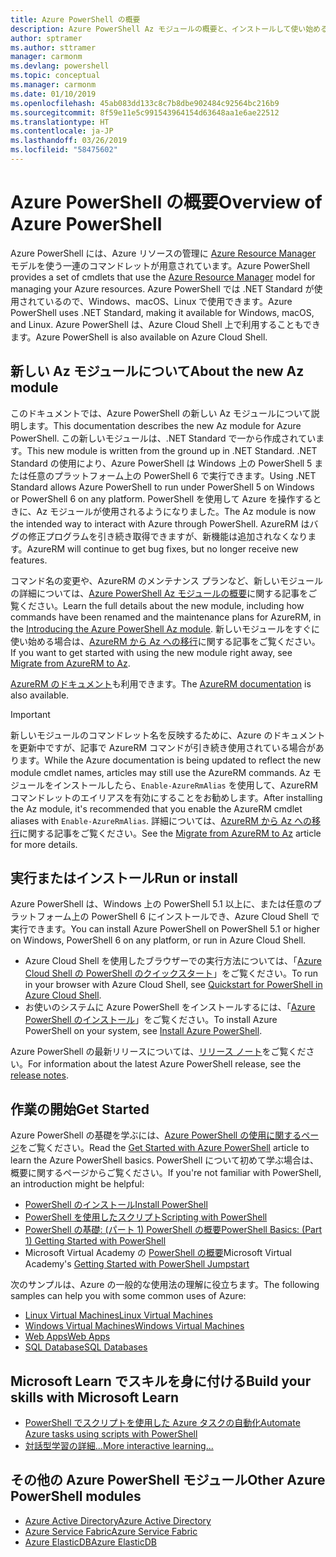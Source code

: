 ```yaml
---
title: Azure PowerShell の概要
description: Azure PowerShell Az モジュールの概要と、インストールして使い始める方法に関する情報。
author: sptramer
ms.author: sttramer
manager: carmonm
ms.devlang: powershell
ms.topic: conceptual
ms.manager: carmonm
ms.date: 01/10/2019
ms.openlocfilehash: 45ab083dd133c8c7b8dbe902484c92564bc216b9
ms.sourcegitcommit: 8f59e11e5c991543964154d63648aa1e6ae22512
ms.translationtype: HT
ms.contentlocale: ja-JP
ms.lasthandoff: 03/26/2019
ms.locfileid: "58475602"
---
```

# <a name="overview-of-azure-powershell"></a><span data-ttu-id="419ff-103">Azure PowerShell の概要</span><span class="sxs-lookup"><span data-stu-id="419ff-103">Overview of Azure PowerShell</span></span>

<span data-ttu-id="419ff-104">Azure PowerShell には、Azure リソースの管理に [Azure Resource Manager](/azure/azure-resource-manager/resource-group-overview) モデルを使う一連のコマンドレットが用意されています。</span><span class="sxs-lookup"><span data-stu-id="419ff-104">Azure PowerShell provides a set of cmdlets that use the [Azure Resource Manager](/azure/azure-resource-manager/resource-group-overview) model for managing your Azure resources.</span></span> <span data-ttu-id="419ff-105">Azure PowerShell では .NET Standard が使用されているので、Windows、macOS、Linux で使用できます。</span><span class="sxs-lookup"><span data-stu-id="419ff-105">Azure PowerShell uses .NET Standard, making it available for Windows, macOS, and Linux.</span></span>
<span data-ttu-id="419ff-106">Azure PowerShell は、Azure Cloud Shell 上で利用することもできます。</span><span class="sxs-lookup"><span data-stu-id="419ff-106">Azure PowerShell is also available on Azure Cloud Shell.</span></span>

## <a name="about-the-new-az-module"></a><span data-ttu-id="419ff-107">新しい Az モジュールについて</span><span class="sxs-lookup"><span data-stu-id="419ff-107">About the new Az module</span></span>

<span data-ttu-id="419ff-108">このドキュメントでは、Azure PowerShell の新しい Az モジュールについて説明します。</span><span class="sxs-lookup"><span data-stu-id="419ff-108">This documentation describes the new Az module for Azure PowerShell.</span></span> <span data-ttu-id="419ff-109">この新しいモジュールは、.NET Standard で一から作成されています。</span><span class="sxs-lookup"><span data-stu-id="419ff-109">This new module is written from the ground up in .NET Standard.</span></span> <span data-ttu-id="419ff-110">.NET Standard の使用により、Azure PowerShell は Windows 上の PowerShell 5 または任意のプラットフォーム上の PowerShell 6 で実行できます。</span><span class="sxs-lookup"><span data-stu-id="419ff-110">Using .NET Standard allows Azure PowerShell to run under PowerShell 5 on Windows or PowerShell 6 on any platform.</span></span> <span data-ttu-id="419ff-111">PowerShell を使用して Azure を操作するときに、Az モジュールが使用されるようになりました。</span><span class="sxs-lookup"><span data-stu-id="419ff-111">The Az module is now the intended way to interact with Azure through PowerShell.</span></span>
<span data-ttu-id="419ff-112">AzureRM はバグの修正プログラムを引き続き取得できますが、新機能は追加されなくなります。</span><span class="sxs-lookup"><span data-stu-id="419ff-112">AzureRM will continue to get bug fixes, but no longer receive new features.</span></span>

<span data-ttu-id="419ff-113">コマンド名の変更や、AzureRM のメンテナンス プランなど、新しいモジュールの詳細については、[Azure PowerShell Az モジュールの概要](new-azureps-module-az.md)に関する記事をご覧ください。</span><span class="sxs-lookup"><span data-stu-id="419ff-113">Learn the full details about the new module, including how commands have been renamed and the maintenance plans for AzureRM, in the [Introducing the Azure PowerShell Az module](new-azureps-module-az.md).</span></span> <span data-ttu-id="419ff-114">新しいモジュールをすぐに使い始める場合は、[AzureRM から Az への移行](migrate-from-azurerm-to-az.md)に関する記事をご覧ください。</span><span class="sxs-lookup"><span data-stu-id="419ff-114">If you want to get started with using the new module right away, see [Migrate from AzureRM to Az](migrate-from-azurerm-to-az.md).</span></span>

<span data-ttu-id="419ff-115">[AzureRM のドキュメント](/powershell/azure/azurerm)も利用できます。</span><span class="sxs-lookup"><span data-stu-id="419ff-115">The [AzureRM documentation](/powershell/azure/azurerm) is also available.</span></span>

> [!IMPORTANT]
>
> <span data-ttu-id="419ff-116">新しいモジュールのコマンドレット名を反映するために、Azure のドキュメントを更新中ですが、記事で AzureRM コマンドが引き続き使用されている場合があります。</span><span class="sxs-lookup"><span data-stu-id="419ff-116">While the Azure documentation is being updated to reflect the new module cmdlet names, articles may still use the AzureRM commands.</span></span> <span data-ttu-id="419ff-117">Az モジュールをインストールしたら、`Enable-AzureRmAlias` を使用して、AzureRM コマンドレットのエイリアスを有効にすることをお勧めします。</span><span class="sxs-lookup"><span data-stu-id="419ff-117">After installing the Az module, it's recommended that you enable the AzureRM cmdlet aliases with `Enable-AzureRmAlias`.</span></span> <span data-ttu-id="419ff-118">詳細については、[AzureRM から Az への移行](migrate-from-azurerm-to-az.md)に関する記事をご覧ください。</span><span class="sxs-lookup"><span data-stu-id="419ff-118">See the [Migrate from AzureRM to Az](migrate-from-azurerm-to-az.md) article for more details.</span></span>

## <a name="run-or-install"></a><span data-ttu-id="419ff-119">実行またはインストール</span><span class="sxs-lookup"><span data-stu-id="419ff-119">Run or install</span></span>

<span data-ttu-id="419ff-120">Azure PowerShell は、Windows 上の PowerShell 5.1 以上に、または任意のプラットフォーム上の PowerShell 6 にインストールでき、Azure Cloud Shell で実行できます。</span><span class="sxs-lookup"><span data-stu-id="419ff-120">You can install Azure PowerShell on PowerShell 5.1 or higher on Windows, PowerShell 6 on any platform, or run in Azure Cloud Shell.</span></span>

* <span data-ttu-id="419ff-121">Azure Cloud Shell を使用したブラウザーでの実行方法については、「[Azure Cloud Shell の PowerShell のクイックスタート](/azure/cloud-shell/quickstart-powershell)」をご覧ください。</span><span class="sxs-lookup"><span data-stu-id="419ff-121">To run in your browser with Azure Cloud Shell, see [Quickstart for PowerShell in Azure Cloud Shell](/azure/cloud-shell/quickstart-powershell).</span></span>
* <span data-ttu-id="419ff-122">お使いのシステムに Azure PowerShell をインストールするには、「[Azure PowerShell のインストール](install-az-ps.md)」をご覧ください。</span><span class="sxs-lookup"><span data-stu-id="419ff-122">To install Azure PowerShell on your system, see [Install Azure PowerShell](install-az-ps.md).</span></span>

<span data-ttu-id="419ff-123">Azure PowerShell の最新リリースについては、[リリース ノート](release-notes-azureps.md)をご覧ください。</span><span class="sxs-lookup"><span data-stu-id="419ff-123">For information about the latest Azure PowerShell release, see the [release notes](release-notes-azureps.md).</span></span>

## <a name="get-started"></a><span data-ttu-id="419ff-124">作業の開始</span><span class="sxs-lookup"><span data-stu-id="419ff-124">Get Started</span></span>

<span data-ttu-id="419ff-125">Azure PowerShell の基礎を学ぶには、[Azure PowerShell の使用に関するページ](get-started-azureps.md)をご覧ください。</span><span class="sxs-lookup"><span data-stu-id="419ff-125">Read the [Get Started with Azure PowerShell](get-started-azureps.md) article to learn the Azure PowerShell basics.</span></span> <span data-ttu-id="419ff-126">PowerShell について初めて学ぶ場合は、概要に関するページからご覧ください。</span><span class="sxs-lookup"><span data-stu-id="419ff-126">If you're not familiar with PowerShell, an introduction might be helpful:</span></span>

* [<span data-ttu-id="419ff-127">PowerShell のインストール</span><span class="sxs-lookup"><span data-stu-id="419ff-127">Install PowerShell</span></span>](/powershell/scripting/install/installing-powershell)
* [<span data-ttu-id="419ff-128">PowerShell を使用したスクリプト</span><span class="sxs-lookup"><span data-stu-id="419ff-128">Scripting with PowerShell</span></span>](/powershell/scripting/powershell-scripting)
* [<span data-ttu-id="419ff-129">PowerShell の基礎: (パート 1) PowerShell の概要</span><span class="sxs-lookup"><span data-stu-id="419ff-129">PowerShell Basics: (Part 1) Getting Started with PowerShell</span></span>](https://channel9.msdn.com/Blogs/Taste-of-Premier/PowerShellBasicsPart1)
* <span data-ttu-id="419ff-130">Microsoft Virtual Academy の [PowerShell の概要](https://mva.microsoft.com/liveevents/powershell-jumpstart)</span><span class="sxs-lookup"><span data-stu-id="419ff-130">Microsoft Virtual Academy's [Getting Started with PowerShell Jumpstart](https://mva.microsoft.com/liveevents/powershell-jumpstart)</span></span>

<span data-ttu-id="419ff-131">次のサンプルは、Azure の一般的な使用法の理解に役立ちます。</span><span class="sxs-lookup"><span data-stu-id="419ff-131">The following samples can help you with some common uses of Azure:</span></span>

* [<span data-ttu-id="419ff-132">Linux Virtual Machines</span><span class="sxs-lookup"><span data-stu-id="419ff-132">Linux Virtual Machines</span></span>](/azure/virtual-machines/virtual-machines-linux-powershell-samples?toc=/powershell/azure/toc.json)
* [<span data-ttu-id="419ff-133">Windows Virtual Machines</span><span class="sxs-lookup"><span data-stu-id="419ff-133">Windows Virtual Machines</span></span>](/azure/virtual-machines/virtual-machines-windows-powershell-samples?toc=/powershell/azure/toc.json)
* [<span data-ttu-id="419ff-134">Web Apps</span><span class="sxs-lookup"><span data-stu-id="419ff-134">Web Apps</span></span>](/azure/app-service-web/app-service-powershell-samples?toc=/powershell/azure/toc.json)
* [<span data-ttu-id="419ff-135">SQL Database</span><span class="sxs-lookup"><span data-stu-id="419ff-135">SQL Databases</span></span>](/azure/sql-database/sql-database-powershell-samples?toc=/powershell/azure/toc.json)

## <a name="build-your-skills-with-microsoft-learn"></a><span data-ttu-id="419ff-136">Microsoft Learn でスキルを身に付ける</span><span class="sxs-lookup"><span data-stu-id="419ff-136">Build your skills with Microsoft Learn</span></span>

- [<span data-ttu-id="419ff-137">PowerShell でスクリプトを使用した Azure タスクの自動化</span><span class="sxs-lookup"><span data-stu-id="419ff-137">Automate Azure tasks using scripts with PowerShell</span></span>](/learn/modules/automate-azure-tasks-with-powershell/)
- [<span data-ttu-id="419ff-138">対話型学習の詳細...</span><span class="sxs-lookup"><span data-stu-id="419ff-138">More interactive learning...</span></span>](/learn/browse/?term=powershell)

## <a name="other-azure-powershell-modules"></a><span data-ttu-id="419ff-139">その他の Azure PowerShell モジュール</span><span class="sxs-lookup"><span data-stu-id="419ff-139">Other Azure PowerShell modules</span></span>

* [<span data-ttu-id="419ff-140">Azure Active Directory</span><span class="sxs-lookup"><span data-stu-id="419ff-140">Azure Active Directory</span></span>](/powershell/azure/active-directory/)
* [<span data-ttu-id="419ff-141">Azure Service Fabric</span><span class="sxs-lookup"><span data-stu-id="419ff-141">Azure Service Fabric</span></span>](/powershell/azure/service-fabric/)
* [<span data-ttu-id="419ff-142">Azure ElasticDB</span><span class="sxs-lookup"><span data-stu-id="419ff-142">Azure ElasticDB</span></span>](/powershell/azure/elasticdbjobs/)
